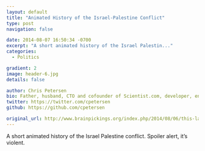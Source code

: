 ```yaml
---
layout: default
title: "Animated History of the Israel-Palestine Conflict"
type: post
navigation: false

date: 2014-08-07 16:50:34 -0700
excerpt: "A short animated history of the Israel Palestin..."
categories:
  - Politics

gradient: 2
image: header-6.jpg
details: false

author: Chris Petersen
bio: Father, husband, CTO and cofounder of Scientist.com, developer, entrepreneur and technologist.
twitter: https://twitter.com/cpetersen
github: https://github.com/cpetersen

original_url: http://www.brainpickings.org/index.php/2014/08/06/this-land-is-mine-nina-paley/
---
```



A short animated history of the Israel Palestine conflict. Spoiler alert, it’s violent.
